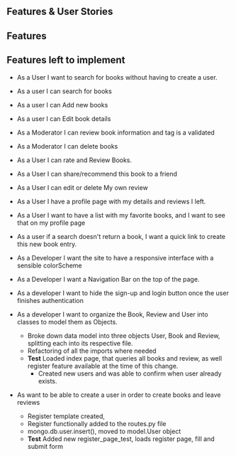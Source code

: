 Features & User Stories
---

## Features

## Features left to implement 

- As a User I want to search for books without having to create a user.

- As a user I can search for books

- As a user I can Add new books

- As a user I can Edit book details

- As a Moderator I can review book information and tag is a validated

- As a Moderator I can delete books

- As a User I can rate and Review Books.

- As a User I can share/recommend this book to a friend

- As a User I can edit or delete My own review 

- As a User I have a profile page with my details and reviews I left.

- As a User I want to have a list with my favorite books, and I want to see that on my profile page

-  As a user if a search doesn't return a book, I want a quick link to create this new book entry.

-  As a Developer I want the site to have a responsive interface with a sensible colorScheme

-  As a Developer I want a Navigation Bar on the top of the page. 

- As a developer I want to hide the sign-up and login button once the user finishes authentication

- As a developer I want to organize the Book, Review and User into classes to model them as Objects. 
    
    - Broke down data model into three objects User, Book and Review, splitting each into its respective file.
    - Refactoring of all the imports where needed
    - **Test** Loaded index page, that queries all books and review, as well register feature available at the time of this change. 
        - Created new users and was able to confirm when user already exists.  

- As want to be able to create a user in order to create books and leave reviews
    - Register template created, 
    - Register functionally added to the routes.py file
    - mongo.db.user.insert(), moved to model.User object
    - **Test** Added new register_page_test, loads register page, fill and submit form

